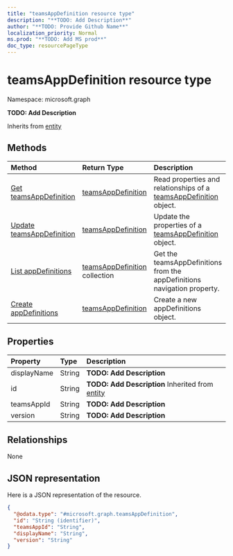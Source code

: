 ```yaml
---
title: "teamsAppDefinition resource type"
description: "**TODO: Add Description**"
author: "**TODO: Provide Github Name**"
localization_priority: Normal
ms.prod: "**TODO: Add MS prod**"
doc_type: resourcePageType
---
```


# teamsAppDefinition resource type


Namespace: microsoft.graph

**TODO: Add Description**


Inherits from [entity](../resources/entity.md)

## Methods
|Method|Return Type|Description|
|:---|:---|:---|
|[Get teamsAppDefinition](../api/teamsappdefinition-get.md)|[teamsAppDefinition](../resources/teamsappdefinition.md)|Read properties and relationships of a [teamsAppDefinition](../resources/teamsappdefinition.md) object.|
|[Update teamsAppDefinition](../api/teamsappdefinition-update.md)|[teamsAppDefinition](../resources/teamsappdefinition.md)|Update the properties of a [teamsAppDefinition](../resources/teamsappdefinition.md) object.|
|[List appDefinitions](../api/teamsapp-list-appdefinitions.md)|[teamsAppDefinition](../resources/teamsappdefinition.md) collection|Get the teamsAppDefinitions from the appDefinitions navigation property.|
|[Create appDefinitions](../api/teamsapp-post-appdefinitions.md)|[teamsAppDefinition](../resources/teamsappdefinition.md)|Create a new appDefinitions object.|

## Properties
|Property|Type|Description|
|:---|:---|:---|
|displayName|String|**TODO: Add Description**|
|id|String|**TODO: Add Description** Inherited from [entity](../resources/entity.md)|
|teamsAppId|String|**TODO: Add Description**|
|version|String|**TODO: Add Description**|

## Relationships
None

## JSON representation
Here is a JSON representation of the resource.
<!-- {
  "blockType": "resource",
  "keyProperty": "id",
  "@odata.type": "microsoft.graph.teamsAppDefinition",
  "baseType": "microsoft.graph.entity",
  "openType": false
}
-->
``` json
{
  "@odata.type": "#microsoft.graph.teamsAppDefinition",
  "id": "String (identifier)",
  "teamsAppId": "String",
  "displayName": "String",
  "version": "String"
}
```

